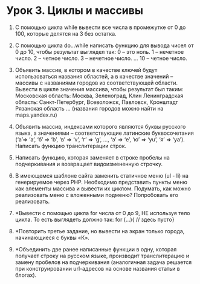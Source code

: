 # Урок 3. Циклы и массивы

1. С помощью цикла while вывести все числа в промежутке от 0 до 100, которые делятся на 3 без остатка.
2. С помощью цикла do…while написать функцию для вывода чисел от 0 до 10, чтобы результат выглядел так:
  0 – это ноль.
  1 – нечетное число.
  2 – четное число.
  3 – нечетное число.
  …
  10 – четное число.

3. Объявить массив, в котором в качестве ключей будут использоваться названия областей, а в качестве значений – массивы с названиями городов из соответствующей области. Вывести в цикле значения массива, чтобы результат был таким:
Московская область:
Москва, Зеленоград, Клин
Ленинградская область:
Санкт-Петербург, Всеволожск, Павловск, Кронштадт
Рязанская область … (названия городов можно найти на maps.yandex.ru)

4. Объявить массив, индексами которого являются буквы русского языка, а значениями – соответствующие латинские буквосочетания (‘а’=> ’a’, ‘б’ => ‘b’, ‘в’ => ‘v’, ‘г’ => ‘g’, …, ‘э’ => ‘e’, ‘ю’ => ‘yu’, ‘я’ => ‘ya’).
Написать функцию транслитерации строк.

5. Написать функцию, которая заменяет в строке пробелы на подчеркивания и возвращает видоизмененную строчку.

6. В имеющемся шаблоне сайта заменить статичное меню (ul - li) на генерируемое через PHP. Необходимо представить пункты меню как элементы массива и вывести их циклом. Подумать, как можно реализовать меню с вложенными подменю? Попробовать его реализовать.

7. *Вывести с помощью цикла for числа от 0 до 9, НЕ используя тело цикла. То есть выглядеть должно так:
for (…){ // здесь пусто}

8. *Повторить третье задание, но вывести на экран только города, начинающиеся с буквы «К».
9. *Объединить две ранее написанные функции в одну, которая получает строку на русском языке, производит транслитерацию и замену пробелов на подчеркивания (аналогичная задача решается при конструировании url-адресов на основе названия статьи в блогах).
